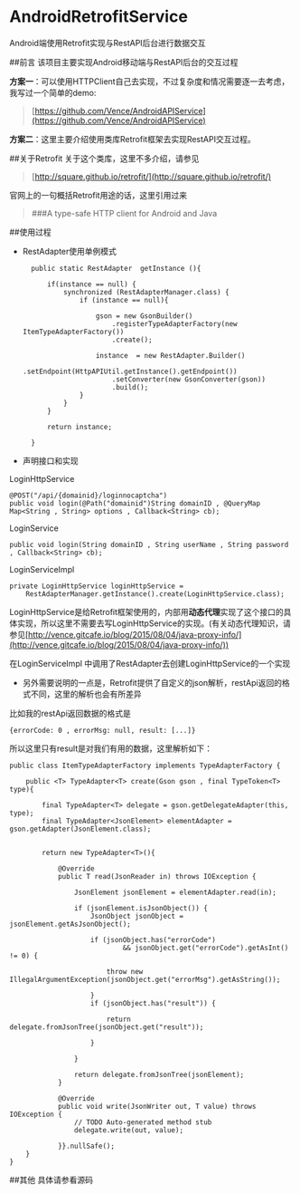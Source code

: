 # AndroidRetrofitService
Android端使用Retrofit实现与RestAPI后台进行数据交互

##前言
该项目主要实现Android移动端与RestAPI后台的交互过程

**方案一**：可以使用HTTPClient自己去实现，不过复杂度和情况需要逐一去考虑，我写过一个简单的demo:

> [https://github.com/Vence/AndroidAPIService](https://github.com/Vence/AndroidAPIService)

**方案二**：这里主要介绍使用类库Retrofit框架去实现RestAPI交互过程。

##关于Retrofit
关于这个类库，这里不多介绍，请参见
> [http://square.github.io/retrofit/](http://square.github.io/retrofit/)

官网上的一句概括Retrofit用途的话，这里引用过来
> ###A type-safe HTTP client for Android and Java

##使用过程

- RestAdapter使用单例模式

		public static RestAdapter  getInstance (){
		
			if(instance == null) {
				synchronized (RestAdapterManager.class) {
					if (instance == null){
						
						gson = new GsonBuilder()
							.registerTypeAdapterFactory(new ItemTypeAdapterFactory())
							.create();
						
						instance  = new RestAdapter.Builder()
							.setEndpoint(HttpAPIUtil.getInstance().getEndpoint())
							.setConverter(new GsonConverter(gson))
							.build();
					}
				}
			}
			
			return instance;
			 
		}

- 声明接口和实现

LoginHttpService

	@POST("/api/{domainid}/loginnocaptcha")
	public void login(@Path("domainid")String domainID , @QueryMap Map<String , String> options , Callback<String> cb);

LoginService

	public void login(String domainID , String userName , String password , Callback<String> cb);
	
LoginServiceImpl

	private LoginHttpService loginHttpService = 
		RestAdapterManager.getInstance().create(LoginHttpService.class);

LoginHttpService是给Retrofit框架使用的，内部用**动态代理**实现了这个接口的具体实现，所以这里不需要去写LoginHttpService的实现。(有关动态代理知识，请参见[http://vence.gitcafe.io/blog/2015/08/04/java-proxy-info/](http://vence.gitcafe.io/blog/2015/08/04/java-proxy-info/))

在LoginServiceImpl 中调用了RestAdapter去创建LoginHttpService的一个实现


- 另外需要说明的一点是，Retrofit提供了自定义的json解析，restApi返回的格式不同，这里的解析也会有所差异

比如我的restApi返回数据的格式是

	{errorCode: 0 , errorMsg: null, result: [...]}

所以这里只有result是对我们有用的数据，这里解析如下：

	public class ItemTypeAdapterFactory implements TypeAdapterFactory {

		public <T> TypeAdapter<T> create(Gson gson , final TypeToken<T> type){
			
			final TypeAdapter<T> delegate = gson.getDelegateAdapter(this, type);
			final TypeAdapter<JsonElement> elementAdapter = gson.getAdapter(JsonElement.class);
			
			
			return new TypeAdapter<T>(){
	
				@Override
				public T read(JsonReader in) throws IOException {
					
					JsonElement jsonElement = elementAdapter.read(in);
					
					if (jsonElement.isJsonObject()) {
						JsonObject jsonObject = jsonElement.getAsJsonObject();
						
						if (jsonObject.has("errorCode")
								&& jsonObject.get("errorCode").getAsInt() != 0) {
						
							throw new IllegalArgumentException(jsonObject.get("errorMsg").getAsString());
					
						} 
						if (jsonObject.has("result")) {
							
							return delegate.fromJsonTree(jsonObject.get("result"));
							
						}
							
					}
					
					return delegate.fromJsonTree(jsonElement);
				}
	
				@Override
				public void write(JsonWriter out, T value) throws IOException {
					// TODO Auto-generated method stub
					delegate.write(out, value);
					
				}}.nullSafe();
		}
	}

##其他
具体请参看源码